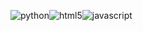 ![python](https://user-images.githubusercontent.com/97263271/206053601-63d43420-a393-4f84-bdbf-422de8979453.svg)![html5](https://user-images.githubusercontent.com/97263271/206053668-67438e84-0194-4f96-b65d-1ce77906c988.svg)![javascript](https://user-images.githubusercontent.com/97263271/206053816-4e6b6ff9-19b1-4516-9cdc-53edf354036e.svg)


